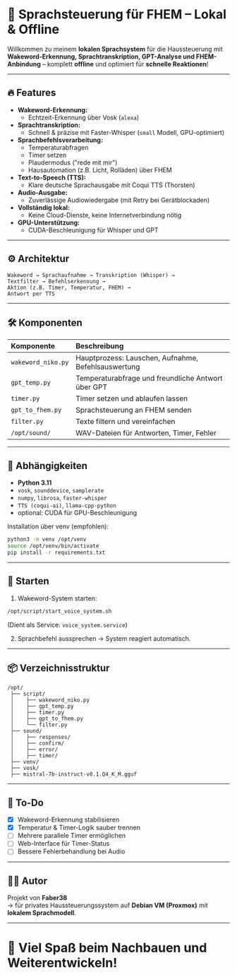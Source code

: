 
# 📢 Sprachsteuerung für FHEM – Lokal & Offline

Willkommen zu meinem **lokalen Sprachsystem** für die Haussteuerung mit **Wakeword-Erkennung, Sprachtranskription, GPT-Analyse und FHEM-Anbindung** – komplett **offline** und optimiert für **schnelle Reaktionen**!

---

## 🔥 Features

- **Wakeword-Erkennung:**  
  - Echtzeit-Erkennung über Vosk (`alexa`)
- **Sprachtranskription:**  
  - Schnell & präzise mit Faster-Whisper (`small` Modell, GPU-optimiert)
- **Sprachbefehlsverarbeitung:**  
  - Temperaturabfragen
  - Timer setzen
  - Plaudermodus ("rede mit mir")
  - Hausautomation (z.B. Licht, Rolläden) über FHEM
- **Text-to-Speech (TTS):**  
  - Klare deutsche Sprachausgabe mit Coqui TTS (Thorsten)
- **Audio-Ausgabe:**  
  - Zuverlässige Audiowiedergabe (mit Retry bei Gerätblockaden)
- **Vollständig lokal:**  
  - Keine Cloud-Dienste, keine Internetverbindung nötig
- **GPU-Unterstützung:**  
  - CUDA-Beschleunigung für Whisper und GPT

---

## ⚙️ Architektur

```text
Wakeword → Sprachaufnahme → Transkription (Whisper) → 
Textfilter → Befehlserkennung → 
Aktion (z.B. Timer, Temperatur, FHEM) → 
Antwort per TTS
```

---

## 🛠️ Komponenten

| Komponente          | Beschreibung |
|:--------------------|:--------------|
| `wakeword_niko.py`   | Hauptprozess: Lauschen, Aufnahme, Befehlsauswertung |
| `gpt_temp.py`        | Temperaturabfrage und freundliche Antwort über GPT |
| `timer.py`           | Timer setzen und ablaufen lassen |
| `gpt_to_fhem.py`     | Sprachsteuerung an FHEM senden |
| `filter.py`          | Texte filtern und vereinfachen |
| `/opt/sound/`        | WAV-Dateien für Antworten, Timer, Fehler |

---

## 🧰 Abhängigkeiten

- **Python 3.11**
- `vosk`, `sounddevice`, `samplerate`
- `numpy`, `librosa`, `faster-whisper`
- `TTS (coqui-ai)`, `llama-cpp-python`
- optional: CUDA für GPU-Beschleunigung

Installation über venv (empfohlen):

```bash
python3 -m venv /opt/venv
source /opt/venv/bin/activate
pip install -r requirements.txt
```

---

## 🏁 Starten

1. Wakeword-System starten:

```bash
/opt/script/start_voice_system.sh
```

(Dient als Service: `voice_system.service`)

2. Sprachbefehl aussprechen → System reagiert automatisch.

---

## 📦 Verzeichnisstruktur

```text
/opt/
 ├── script/
 │    ├── wakeword_niko.py
 │    ├── gpt_temp.py
 │    ├── timer.py
 │    ├── gpt_to_fhem.py
 │    └── filter.py
 ├── sound/
 │    ├── responses/
 │    ├── confirm/
 │    ├── error/
 │    ├── timer/
 ├── venv/
 ├── vosk/
 ├── mistral-7b-instruct-v0.1.Q4_K_M.gguf
```

---

## 🧹 To-Do

- [x] Wakeword-Erkennung stabilisieren
- [x] Temperatur & Timer-Logik sauber trennen
- [ ] Mehrere parallele Timer ermöglichen
- [ ] Web-Interface für Timer-Status
- [ ] Bessere Fehlerbehandlung bei Audio

---

## 🧑‍💻 Autor

Projekt von **Faber38**  
→ für privates Haussteuerungssystem auf **Debian VM (Proxmox)** mit **lokalem Sprachmodell**.

---

# 🚀 Viel Spaß beim Nachbauen und Weiterentwickeln!
